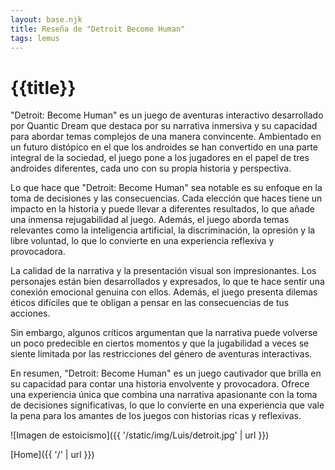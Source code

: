 ```yaml
---
layout: base.njk
title: Reseña de "Detroit Become Human"
tags: lemus
---
```


# {{title}}
"Detroit: Become Human" es un juego de aventuras interactivo desarrollado por Quantic Dream que destaca por su narrativa inmersiva y su capacidad para abordar temas complejos de una manera convincente. Ambientado en un futuro distópico en el que los androides se han convertido en una parte integral de la sociedad, el juego pone a los jugadores en el papel de tres androides diferentes, cada uno con su propia historia y perspectiva.

Lo que hace que "Detroit: Become Human" sea notable es su enfoque en la toma de decisiones y las consecuencias. Cada elección que haces tiene un impacto en la historia y puede llevar a diferentes resultados, lo que añade una inmensa rejugabilidad al juego. Además, el juego aborda temas relevantes como la inteligencia artificial, la discriminación, la opresión y la libre voluntad, lo que lo convierte en una experiencia reflexiva y provocadora.

La calidad de la narrativa y la presentación visual son impresionantes. Los personajes están bien desarrollados y expresados, lo que te hace sentir una conexión emocional genuina con ellos. Además, el juego presenta dilemas éticos difíciles que te obligan a pensar en las consecuencias de tus acciones.

Sin embargo, algunos críticos argumentan que la narrativa puede volverse un poco predecible en ciertos momentos y que la jugabilidad a veces se siente limitada por las restricciones del género de aventuras interactivas.

En resumen, "Detroit: Become Human" es un juego cautivador que brilla en su capacidad para contar una historia envolvente y provocadora. Ofrece una experiencia única que combina una narrativa apasionante con la toma de decisiones significativas, lo que lo convierte en una experiencia que vale la pena para los amantes de los juegos con historias ricas y reflexivas.

![Imagen de estoicismo]({{ '/static/img/Luis/detroit.jpg' | url }})


[Home]({{ '/' | url }})
